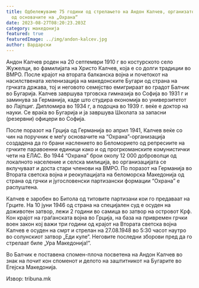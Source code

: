 ```yaml
---
title: Одбележуваме 75 години од стрелањето на Андон Калчев, организатор и еден
  од основачите на „Охрана“
date: 2023-08-27T08:20:23.203Z
category: македонија
featured: true
featuredImage: ../img/andon-kalcev.jpg
author: Вардарски
---
```

<!--StartFragment-->

Андон Калчев роден на 20 септември 1910 г во костурското село Жужелци, во фамилијата на Христо Калчев, која е со долги традиции во ВМРО. После крајот на втората балканска војна и почетокот на насилствената хеленизација на македонските Бугари од страна на грчката држава, тој и неговото семејство емигрираат во градот Балчик во Бугарија. Калчев завршува трговска гимназија во Софија во 1931 г и заминува за Германија, каде што студира економија во универзитетот во Лајпциг. Дипломира во 1934 г, а подоцна во 1939 г. веќе е доктор на науки. Се враќа во Бугарија и ја завршува Школата за запасни (резервни) офицери во Софија.

После поразот на Грција од Германија во април 1941, Калчев веќе со чин на поручник е меѓу основачите на “Охрана”-организација создадена да го брани наслението во Беломорието од репресиите на грчките паравоенни единици како и од прогркоманските комунистички чети на ЕЛАС. Во 1944 “Охрана” брои околу 12 000 доброволци од локалното население и селска милиција, во организацијата се вклучуваат и доста стари членови на ВМРО. По поразот на Германија во Втората светска војна и реокупацијата на беломорска Македонија од страна од грчки и југословенски партизански формации “Охрана” е распуштена.

Калчев е заробен во Битола од титовите партизани кои го предаваат на Грците. На 10 јуни 1946 од страна на специјален суд е осуден на доживотен затвор, лежи 2 години во самица во затвор на островот Крф. Кон крајот на граѓанската војна во Грција, на база на привремен грчки воен закон кој важи три години од крајот на Втората светска војна Калчев е осуден на смрт и стрелан на 27.08.1948 во 5:30 часот наутро во солунскиот затвор „Еди куле“. Неговите последни зборови пред да го стрелаат биле „Ура Македонија!“.

<!--EndFragment--><!--StartFragment-->

Во Балчик е поставена спомен-плоча посветена на Андон Калчев во знак на почит кон споменот и делото на заштитникот на Бугарите во Егејска Македонија.

<!--EndFragment-->Извор: tribuna.mk